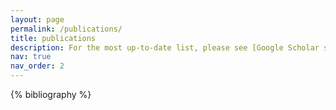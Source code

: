 ```yaml
---
layout: page
permalink: /publications/
title: publications
description: For the most up-to-date list, please see [Google Scholar sorted by year](https://scholar.google.com/citations?hl=en&user=pq9Fo2IAAAAJ&view_op=list_works&sortby=pubdate)
nav: true
nav_order: 2
---
```




<!-- _pages/publications.md -->
<div class="publications">

{% bibliography %}

</div>
